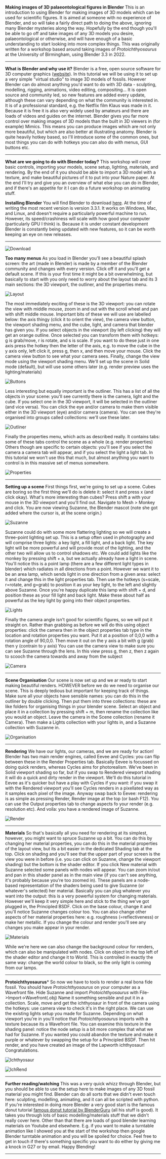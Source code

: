 **Making images of 3D palaeontological figures in Blender**
This is an introduction to using Blender for making images of 3D models which can be used for scientific figures.
It is aimed at someone with no experience of Blender, and so will take a fairly direct path to doing the above, ignoring many Blender mysteries along the way.
Hopefully by the end though you'll be able to go off and take images of any 3D models you desire, palaeontological or otherwise, and will have enough of a basic understanding to start looking into more complex things.
This was originally written for a workshop based around taking images of *Protoichthyosaurus* at the University of Birmingham, using Blender 3.3 in 2022.

****
**What is Blender and why use it?**
Blender is a free, open source software for 3D computer graphics ([website](https://www.blender.org/)).
In this tutorial we will be using it to set up a very simple "virtual studio" to image 3D models of fossils.
However Blender can do almost anything you'd want to do with 3D data - sculpting, modelling, rigging, animations, video editing, compositing...
It is open source and community led, so new features are added every update, although these can vary depending on what the community is interested in.
It is of a professional standard, e.g. the Netflix film Klaus was made in it.
Because it is free it is also very widely used by amateurs and there are loads of videos and guides on the internet.
Blender gives you far more control over making images of 3D models than the built in 3D viewers in (for example) Mimics.
This means you can produce images which are not only more beautiful, but which are also better at illustrating anatomy.
Blender is quite heavily hotkey based, so I'll introduce some of the common ones, but most things you can do with hotkeys you can also do with menus, GUI buttons etc.

****

**What are we going to do with Blender today?**
This workshop will cover basic controls, importing your models, scene setup, lighting, materials, and rendering.
By the end of it you should be able to import a 3D model with a texture, and make beautiful pictures of it to put into your Nature paper.
At the end I'll try and give you an overview of what else you can do in Blender, and if there's an appetite for it I can do a future workshop on animating stuff.


**Installing Blender**
You will find Blender to download [here](https://www.blender.org/download/).
At the time of writing the most recent version is version 3.3.1.
It works on Windows, Mac, and Linux, and doesn't require a particularly powerful machine to run.
However, its speed/crashiness will scale with how good your computer (particularly GPU I think) is.
Because it is under constant development Blender is constantly being updated with new features, so it can be worth keeping an eye on new releases.
****

![Download](https://github.com/rpdearden/Miscellany/blob/master/Tutorials/Images/Blender_Image1_Download.png "Download")

**Too many menus**
As you load in Blender you'll see a beautiful splash screen: the art (made in Blender) is made by a member of the Blender community and changes with every version.
Click off it and you'll get a default scene.
If this is your first time it might be a bit overwhelming, but basically to start with you only need to worry about the layout tab and its 3 main sections: the 3D viewport, the outliner, and the properties menu.

![Layout](https://github.com/rpdearden/Miscellany/blob/master/Tutorials/Images/Blender_Image2_Layout.png "Layout")

The most immediately exciting of these is the 3D viewport: you can rotate the view with middle mouse, zoom in and out with the scroll wheel and pan with shift middle mouse.
Important bits of these we will use are labelled below: the axis thingy (click it to orient the view), the camera view button, the viewport shading menu, and the cube, light, and camera that blender has given you.
If you select objects in the viewport (by left clicking) they will get an orange outline.
Once selected you can transform them with hotkeys: g is grab/move, r is rotate, and s is scale. 
If you want to do these just in one axis press the hotkey then the letter of the axis, e.g. to move the cube in the y axis only, left click it, press g, then x, and then move your mouse.
Click the camera view button to see what your camera sees.
Finally, change the view mode using the viewport shading menu.
We'll set up the scene in Solid mode (default), but will use some others later (e.g. render preview uses the lighting/materials)

![Buttons](https://github.com/rpdearden/Miscellany/blob/master/Tutorials/Images/Blender_Image3_Buttons.png "Buttons")

Less interesting but equally important is the outliner.
This has a list of all the objects in your scene: you'll see currently there is the camera, light and the cube. 
If you select one in the 3D viewport, it will be selected in the outliner (and vice versa).
You can click the eye and/or camera to make them visible either in the 3D viewport (eye) and/or camera (camera).
You can see they're organised into groups called collections: we'll use these later.

![Outliner](https://github.com/rpdearden/Miscellany/blob/master/Tutorials/Images/Blender_Image4_Outliner.png "Outliner")


Finally the properties menu, which acts as described really.
It contains tabs: some of these tabs control the scene as a whole (e.g. render properties)
Others though are specific to certain objects: you'll see if you select the camera a camera tab will appear, and if you select the light a light tab.
In this tutorial we won't use this that much, but almost anything you want to control is in this massive set of menus somewhere.

![Properties](https://github.com/rpdearden/Miscellany/blob/master/Tutorials/Images/Blender_Image5_Properties.png "Properties")

****

**Setting up a scene**
First things first, we're going to set up a scene.
Cubes are boring so the first thing we'll do is delete it: select it and press x (and click okay).
What's more interesting than cubes?
Press shift a with your mouse in the 3D viewport and you'll find out.
Navigate to Mesh > Monkey and click.
You are now viewing Suzanne, the Blender mascot (note she got added where the cursor is, at the scene origin.)

![Suzanne](https://github.com/rpdearden/Miscellany/blob/master/Tutorials/Images/Blender_Image6_Suzanne.png "Suzanne")

Suzanne could do with some more flattering lighting so we will create a three-point lighting set up.
This is a setup often used in photography and will comprise three lights: a key light, a fill light, and a back light.
The key light will be more powerful and will provide most of the lighting, and the other two will allow us to control shadows etc.
We could add lights like the monkey by pressing shift + a, but we actually already have a light in scene.
You'll notice this is a point lamp (there are a few different light types in blender) which radiates in all directions from a point.
However we want it to be an area lamp, which sends light in one direction from a given area: select it and change this in the light properties tab.
Then use the hotkeys (s=scale, r=rotate, and g=grab) to position it as your key light, to the left and slightly above Suzanne.
Once you're happy duplicate this lamp with shift + d, and position these as your fill light and back light.
Make these about half as powerful as the key light by going into their object properties.

![Lights](https://github.com/rpdearden/Miscellany/blob/master/Tutorials/Images/Blender_Image7_Lights.png "Lights")


Finally the camera angle isn't good for scientific figures, so we will put it straight on.
Rather than grabbing as before we will do this using object properties: click the camera then in the object properties tab type in the location and rotation properties you want.
Put it at a position of 0,0,0 with a rotation angle of 90,0,0.
Then move it out on the y axis a bit with g (grab) then y (contrain to y axis)
You can use the camera view to make sure you can see Suzanne through the lens.
In this view press g, then z, then z again to scooch the camera towards and away from the subject

![Camera](https://github.com/rpdearden/Miscellany/blob/master/Tutorials/Images/Blender_Image8_Camera.png "Camera")

****

**Scene Organisation**
Our scene is now set up and we ar ready to start making beautiful renders.
HOWEVER before we do we need to organise our scene.
This is deeply tedious but important for keeping track of things.
Make sure all your objects have sensible names: you can do this in the outliner by double clicking.
Then put them into three collections: these are like folders for organising things in your blender scene.
Select an object and place it in a collection by pressing shift + m, then rename the collection like you would an object.
Leave the camera in the Scene collection (rename it Camera).
Then make a Lights collection with your lights in, and a Suzanne collection with Suzanne in.

![Organisation](https://github.com/rpdearden/Miscellany/blob/master/Tutorials/Images/Blender_Image9_Organisation.png "Organisation")

****

**Rendering**
We have our lights, our cameras, and we are ready for action!
Blender has two main render engines, called Eevee and Cycles: you can flip between these in the Render Properties tab.
Basically Eevee is focussed on doing quick renders, whereas Cycles aims for photorealism.
We've been in Solid viewport shading so far, but if you swap to Rendered viewport shading it will do a quick and dirty render in the viewport.
We'll do this tutorial in Eevee as it's quicker but have a play with Cycles if you want: if you swap it with the Rendered viewport you'll see Cycles renders in a pixellated way as it samples each pixel of the image.
Anyway swap back to Eevee: rendering is as simple as pressing Render, Render image at the top (or bash F12).
You can use the Output properties tab to change aspects fo your render (e.g. resolution etc).
And voila: you have a rendered image of Suzanne.

![Render](https://github.com/rpdearden/Miscellany/blob/master/Tutorials/Images/Blender_Image10_Render.png "Render")

****

**Materials**
So that's basically all you need for rendering at its simplest, however, you might want to spruce Suzanne up a bit.
You can do this by changing her material properties, you can do this in the material properties of the layout view, but its a bit easier in the dedicated Shading tab at the top.
Click on shading and you'll see that the upper part of your screen is the view you were in before (i.e. you can click on Suzanne, change the viewport shading) but the bottom is the shader editor.
If you click New material with Suzanne selected some panels with nodes will appear.
You can zoom in/out and pan in this shader panel as in the main view (if you can't see anything, it's probably because you're too zoomed in).
These panels are a node-based representation of the shaders being used to give Suzanne (or whatever's selected) her material.
Basically you can plug whatever you want into the output: this is a very powerful system for changing materials.
However we'll keep it very simple here and stick to the thing we've got plugged in, the Principled BSDF.
Click on the base colour, change it and you'll notice Suzanne changes colour too.
You can also change other aspects of her material properties here: e.g. roughness (=reflectiveness) or make her metallic.
If you change the colour and render you'll see any changes you make appear in your render.

![Materials](https://github.com/rpdearden/Miscellany/blob/master/Tutorials/Images/Blender_Image11_Materials.png "Materials")

While we're here we can also change the background colour for renders, which can also be manipulated with nodes.
Click on object in the top left of the shader editor and change it to World.
This is controlled in exactly the same way: change the world colour to black, so the only light is coming from our lamps.

****

**Protoichthyosaurus***
So now we have to tools to render a real bona fide fossil.
You should have *Protoichthyosaurus* on your computer as a Wavefront file.
Hide Suzanne and import *Protoichthyosaurus* with File->Import->Wavefront(.obj)
Name it something sensible and put it in a collection.
Scale, move and get the ichthyosaur in front of the camera using the hotkeys: use camera view to check it's in the right place.
We can use the existing lights setup you made for Suzanne.
Depending on what viewport you're in you'll notice that *Protoichthyosaurus* imports with a texture because its a Wavefront file.
You can examine this texture in the shading panel: notice the node setup is a bit more complex that what we had for Suzanne.
If you wanted you could abandon the texture and make it purple or whatever by swapping the setup for a Principled BSDF.
Then hit render, and you have created an image of the Lapworth ichthyosaur! Congratulations.



![Ichthyosaur](https://github.com/rpdearden/Miscellany/blob/master/Tutorials/Images/Blender_Image12_Ichthyosaur.png "Ichthyosaur")

![IchRend](https://github.com/rpdearden/Miscellany/blob/master/Tutorials/Images/Blender_Image13_IchRend.png "IchRend")


****

**Further reading/watching**
This was a very quick whizz through Blender, but you should be able to use the setup here to make images of any 3D fossil material you might find.
Blender can do all sorts that we didn't even touch here: sculpting, modelling, animating, and it can all be scripted with python.
If you're interested in doing more Blender a very good start is the famous donut tutorial [famous donut tutorial by BlenderGuru](https://www.youtube.com/watch?v=TPrnSACiTJ4) (all his stuff is good).
It takes you through lots of basic modelling/materials stuff that we didn't really cover here.
Other than that there are loads of good blender learning materials on Youtube and elsewhere.
E.g. if you want to make a turntable animation like I showed you at the start of the workshop then google Blender turntable animation and you will be spoiled for choice.
Feel free to get in touch if there's something specific you want to do either by giving me a knock in G27 or by email.
Happy Blending!
****
